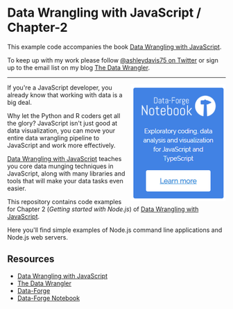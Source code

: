 # Data Wrangling with JavaScript / Chapter-2

This example code accompanies the book [Data Wrangling with JavaScript](http://bit.ly/2t2cJu2).

To keep up with my work please follow [@ashleydavis75 on Twitter](https://twitter.com/ashleydavis75) or sign up to the email list on my blog [The Data Wrangler](http://www.the-data-wrangler.com/).

---

<a target="_blank" href="https://www.data-forge-notebook.com/"><img align="right" src="images/support1.png"></a>

If you're a JavaScript developer, you already know that working with data is a big deal. 

Why let the Python and R coders get all the glory? JavaScript isn't just good at data visualization, you can move your entire data wrangling pipeline to JavaScript and work more effectively. 

[Data Wrangling with JavaScript](http://bit.ly/2t2cJu2) teaches you core data munging techniques in JavaScript, along with many libraries and tools that will make your data tasks even easier.

This repository contains code examples for Chapter 2 (*Getting started with Node.js*) of [Data Wrangling with JavaScript](http://bit.ly/2t2cJu2).

Here you'll find simple examples of Node.js command line applications and Node.js web servers.

## Resources

- [Data Wrangling with JavaScript](http://bit.ly/2t2cJu2)
- [The Data Wrangler](http://www.the-data-wrangler.com/)
- [Data-Forge](http://www.data-forge-js.com/)
- [Data-Forge Notebook](http://data-forge-notebook.com/)
